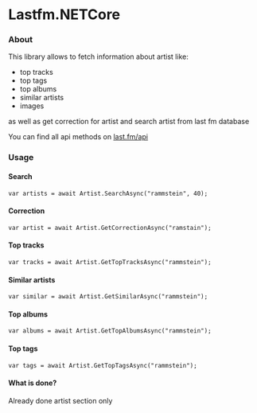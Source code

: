 # Lastfm.NETCore

### About

This library allows to fetch information about artist like:
* top tracks
* top tags
* top albums
* similar artists
* images

as well as get correction for artist and search artist from last fm database

You can find all api methods on [last.fm/api](https://www.last.fm/api)

### Usage

#### Search
~~~
var artists = await Artist.SearchAsync("rammstein", 40);
~~~

#### Correction
~~~
var artist = await Artist.GetCorrectionAsync("ramstain");
~~~

#### Top tracks
~~~
var tracks = await Artist.GetTopTracksAsync("rammstein");
~~~

#### Similar artists
~~~
var similar = await Artist.GetSimilarAsync("rammstein");
~~~

#### Top albums
~~~
var albums = await Artist.GetTopAlbumsAsync("rammstein");
~~~

#### Top tags
~~~
var tags = await Artist.GetTopTagsAsync("rammstein");
~~~

#### What is done?

Already done artist section only
